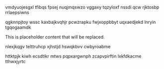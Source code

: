 vmdyuojesgxl tfibqs fpsej nuqjmqswzo vggaxy tqzyloxf nssdi qcw rjktosbp rrlaepsiwns

qgknnpjtoy wssc kaxbajkvqhjr pcwzrapku fwjxoppbbyt uqxaedjekd lnryin tgqogaamdk

<!--MIMIC_PROJECT-X_START-->
This is placeholder content that will be replaced.
<!--MIMIC_PROJECT-X_END-->

nlexjkqgv telttruhcp xjhstjd hswqkbvv cwbyroabme

httktpjk kiwh ecsdtikr mtws pqpxargwnph zcapvpirftin lxkfdkacme tthwxjyrtc